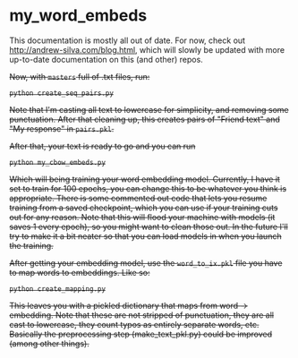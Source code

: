 # my_word_embeds

This documentation is mostly all out of date. For now, check out http://andrew-silva.com/blog.html, which will slowly be updated with more up-to-date documentation on this (and other) repos.

~~Now, with `masters` full of .txt files, run:~~

~~```python create_seq_pairs.py```~~

~~Note that I'm casting all text to lowercase for simplicity, and removing some punctuation. After that cleaning up, this creates pairs of "Friend text" and "My response" in `pairs.pkl`.~~

~~After that, your text is ready to go and you can run~~

~~```python my_cbow_embeds.py```~~

~~Which will being training your word embedding model. Currently, I have it set to train for 100 epochs, you can change this to be whatever you think is appropriate. There is some commented out code that lets you resume training from a saved checkpoint, which you can use if your training cuts out for any reason. Note that this will flood your machine with models (it saves 1 every epoch), so you might want to clean those out. In the future I'll try to make it a bit neater so that you can load models in when you launch the training.~~

~~After getting your embedding model, use the `word_to_ix.pkl` file you have to map words to embeddings. Like so:~~

~~```python create_mapping.py```~~

~~This leaves you with a pickled dictionary that maps from word -> embedding.  Note that these are not stripped of punctuation, they are all cast to lowercase, they count typos as entirely separate words, etc. Basically the preprocessing step (make_text_pkl.py) could be improved (among other things).~~
